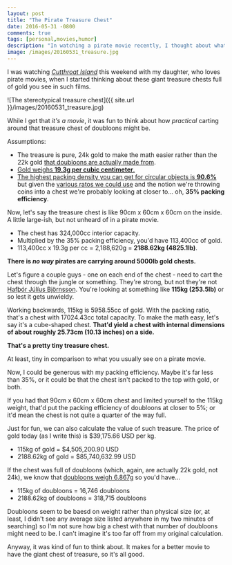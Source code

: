 ```yaml
---
layout: post
title: "The Pirate Treasure Chest"
date: 2016-05-31 -0800
comments: true
tags: [personal,movies,humor]
description: "In watching a pirate movie recently, I thought about what it really means to cart around a treasure chest full of gold."
image: /images/20160531_treasure.jpg
---
```


I was watching _[Cutthroat Island](http://www.amazon.com/Cutthroat-Island-DVD-Geena-Davis/dp/B000NQRR1G/tag=mhsvortex)_ this weekend with my daughter, who loves pirate movies, when I started thinking about these giant treasure chests full of gold you see in such films.

![The stereotypical treasure chest]({{ site.url }}/images/20160531_treasure.jpg)

While I get that _it's a movie_, it was fun to think about how _practical_ carting around that treasure chest of doubloons might be.

Assumptions:

- The treasure is pure, 24k gold to make the math easier rather than the 22k gold [that doubloons are actually made from](https://en.wikipedia.org/wiki/Doubloon).
- [Gold weighs **19.3g per cubic centimeter**.](https://www.uu.edu/dept/physics/scienceguys/2000Aug.cfm)
- [The highest packing density you can get for circular objects is **90.6%**](https://en.wikipedia.org/wiki/Circle_packing) but given the [various ratos we could use](http://mathworld.wolfram.com/CirclePacking.html) and the notion we're throwing coins into a chest we're probably looking at closer to... oh, **35% packing efficiency**.

Now, let's say the treasure chest is like 90cm x 60cm x 60cm on the inside. A little large-ish, but not unheard of in a pirate movie.

- The chest has 324,000cc interior capacity.
- Multiplied by the 35% packing efficiency, you'd have 113,400cc of gold.
- 113,400cc x 19.3g per cc = 2,188,620g = **2188.62kg (4825.1lb)**.

**There is _no way_ pirates are carrying around 5000lb gold chests.**

Let's figure a couple guys - one on each end of the chest - need to cart the chest through the jungle or something. They're strong, but not they're not [Hafþór Júlíus Björnsson](https://en.wikipedia.org/wiki/Haf%C3%BE%C3%B3r_J%C3%BAl%C3%ADus_Bj%C3%B6rnsson). You're looking at something like **115kg (253.5lb)** or so lest it gets unwieldy.

Working backwards, 115kg is 5958.55cc of gold. With the packing ratio, that's a chest with 17024.43cc total capacity. To make the math easy, let's say it's a cube-shaped chest. **That'd yield a chest with internal dimensions of about roughly 25.73cm (10.13 inches) on a side.**

**That's a pretty tiny treasure chest.**

At least, tiny in comparison to what you usually see on a pirate movie.

Now, I could be generous with my packing efficiency. Maybe it's far less than 35%, or it could be that the chest isn't packed to the top with gold, or both.

If you had that 90cm x 60cm x 60cm chest and limited yourself to the 115kg weight, that'd put the packing efficiency of doubloons at closer to 5%; or it'd mean the chest is not quite a quarter of the way full.

Just for fun, we can also calculate the value of such treasure. The price of gold today (as I write this) is $39,175.66 USD per kg.

- 115kg of gold = $4,505,200.90 USD
- 2188.62kg of gold = $85,740,632.99 USD

If the chest was full of doubloons (which, again, are actually 22k gold, not 24k), we know that [doubloons weigh 6.867g](https://en.wikipedia.org/wiki/Doubloon) so you'd have...

- 115kg of doubloons = 16,746 doubloons
- 2188.62kg of doubloons = 318,715 doubloons

Doubloons seem to be baesd on weight rather than physical size (or, at least, I didn't see any average size listed anywhere in my two minutes of searching) so I'm not sure how big a chest with that number of doubloons might need to be. I can't imagine it's too far off from my original calculation.

Anyway, it was kind of fun to think about. It makes for a better movie to have the giant chest of treasure, so it's all good.